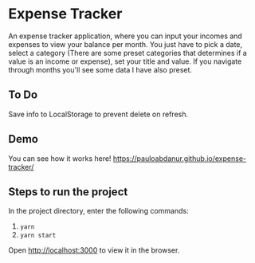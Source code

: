# Expense Tracker

An expense tracker application, where you can input your incomes and expenses to view your balance per month. You just have to pick a date, select a category (There are some preset categories that determines if a value is an income or expense), set your title and value. If you navigate through months you'll see some data I have also preset.

## To Do

Save info to LocalStorage to prevent delete on refresh.

## Demo

You can see how it works here!
https://pauloabdanur.github.io/expense-tracker/

## Steps to run the project

In the project directory, enter the following commands:

1. `yarn`
2. `yarn start`

Open [http://localhost:3000](http://localhost:3000) to view it in the browser.
